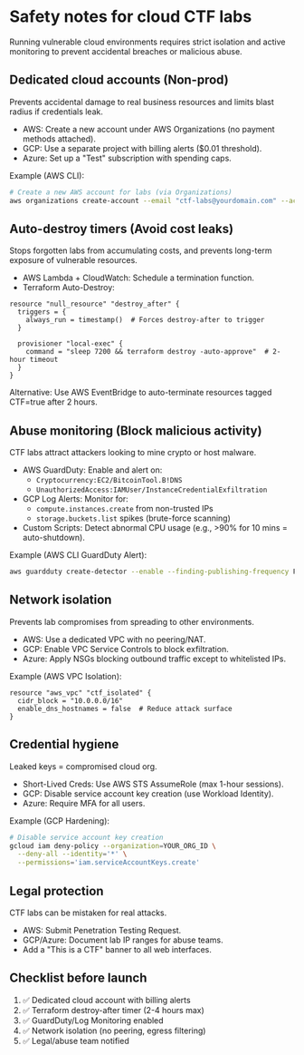 #  Safety notes for cloud CTF labs

Running vulnerable cloud environments requires strict isolation and active monitoring to prevent accidental breaches 
or malicious abuse. 

## Dedicated cloud accounts (Non-prod)

Prevents accidental damage to real business resources and limits blast radius if credentials leak.

* AWS: Create a new account under AWS Organizations (no payment methods attached).
* GCP: Use a separate project with billing alerts ($0.01 threshold).
* Azure: Set up a "Test" subscription with spending caps.

Example (AWS CLI):

```bash
# Create a new AWS account for labs (via Organizations)
aws organizations create-account --email "ctf-labs@yourdomain.com" --account-name "RootMe-Cloud-CTF"
```

## Auto-destroy timers (Avoid cost leaks)

Stops forgotten labs from accumulating costs, and prevents long-term exposure of vulnerable resources.
* AWS Lambda + CloudWatch: Schedule a termination function.
* Terraform Auto-Destroy:

```
resource "null_resource" "destroy_after" {
  triggers = {
    always_run = timestamp()  # Forces destroy-after to trigger
  }

  provisioner "local-exec" {
    command = "sleep 7200 && terraform destroy -auto-approve"  # 2-hour timeout
  }
}
```

Alternative: Use AWS EventBridge to auto-terminate resources tagged CTF=true after 2 hours.

## Abuse monitoring (Block malicious activity)

CTF labs attract attackers looking to mine crypto or host malware.

* AWS GuardDuty: Enable and alert on:
    * `Cryptocurrency:EC2/BitcoinTool.B!DNS`
    * `UnauthorizedAccess:IAMUser/InstanceCredentialExfiltration`
* GCP Log Alerts: Monitor for:
  * `compute.instances.create` from non-trusted IPs
  * `storage.buckets.list` spikes (brute-force scanning)
* Custom Scripts: Detect abnormal CPU usage (e.g., >90% for 10 mins = auto-shutdown).

Example (AWS CLI GuardDuty Alert):

```bash
aws guardduty create-detector --enable --finding-publishing-frequency FIFTEEN_MINUTES
```

## Network isolation

Prevents lab compromises from spreading to other environments.

* AWS: Use a dedicated VPC with no peering/NAT.
* GCP: Enable VPC Service Controls to block exfiltration.
* Azure: Apply NSGs blocking outbound traffic except to whitelisted IPs.

Example (AWS VPC Isolation):

```
resource "aws_vpc" "ctf_isolated" {
  cidr_block = "10.0.0.0/16"
  enable_dns_hostnames = false  # Reduce attack surface
}
```

## Credential hygiene

Leaked keys = compromised cloud org.

* Short-Lived Creds: Use AWS STS AssumeRole (max 1-hour sessions).
* GCP: Disable service account key creation (use Workload Identity).
* Azure: Require MFA for all users.

Example (GCP Hardening):

```bash
# Disable service account key creation
gcloud iam deny-policy --organization=YOUR_ORG_ID \
  --deny-all --identity='*' \
  --permissions='iam.serviceAccountKeys.create'
```

## Legal protection

CTF labs can be mistaken for real attacks.

* AWS: Submit Penetration Testing Request.
* GCP/Azure: Document lab IP ranges for abuse teams.
* Add a "This is a CTF" banner to all web interfaces.

## Checklist before launch

1. ✅  Dedicated cloud account with billing alerts
2. ✅  Terraform destroy-after timer (2-4 hours max)
3. ✅  GuardDuty/Log Monitoring enabled
4. ✅  Network isolation (no peering, egress filtering)
5. ✅  Legal/abuse team notified

